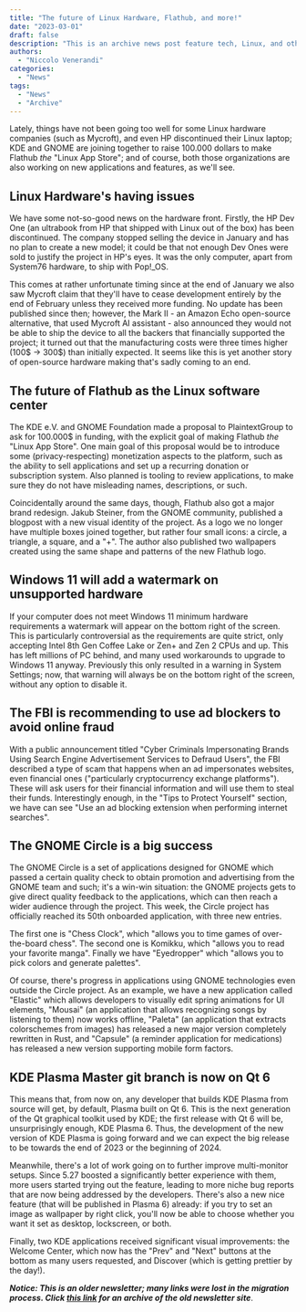 ```yaml
---
title: "The future of Linux Hardware, Flathub, and more!"
date: "2023-03-01"
draft: false
description: "This is an archive news post feature tech, Linux, and other open-source news. This is an older article that was part of a migration. There will be missing images, broken links, and potentially other issues."
authors:
  - "Niccolo Venerandi"
categories:
  - "News"
tags:
  - "News"
  - "Archive"
---
```


Lately, things have not been going too well for some Linux hardware companies (such as Mycroft), and even HP discontinued their Linux laptop; KDE and GNOME are joining together to raise 100.000 dollars to make Flathub _the_ "Linux App Store"; and of course, both those organizations are also working on new applications and features, as we'll see.

## Linux Hardware's having issues

We have some not-so-good news on the hardware front. Firstly, the HP Dev One (an ultrabook from HP that shipped with Linux out of the box) has been discontinued. The company stopped selling the device in January and has no plan to create a new model; it could be that not enough Dev Ones were sold to justify the project in HP's eyes. It was the only computer, apart from System76 hardware, to ship with Pop!\_OS.

This comes at rather unfortunate timing since at the end of January we also saw Mycroft claim that they'll have to cease development entirely by the end of February unless they received more funding. No update has been published since then; however, the Mark II - an Amazon Echo open-source alternative, that used Mycroft AI assistant - also announced they would not be able to ship the device to all the backers that financially supported the project; it turned out that the manufacturing costs were three times higher (100$ → 300$) than initially expected. It seems like this is yet another story of open-source hardware making that's sadly coming to an end.

## The future of Flathub as the Linux software center

The KDE e.V. and GNOME Foundation made a proposal to PlaintextGroup to ask for 100.000$ in funding, with the explicit goal of making Flathub _the_ "Linux App Store". One main goal of this proposal would be to introduce some (privacy-respecting) monetization aspects to the platform, such as the ability to sell applications and set up a recurring donation or subscription system. Also planned is tooling to review applications, to make sure they do not have misleading names, descriptions, or such.

Coincidentally around the same days, though, Flathub also got a major brand redesign. Jakub Steiner, from the GNOME community, published a blogpost with a new visual identity of the project. As a logo we no longer have multiple boxes joined together, but rather four small icons: a circle, a triangle, a square, and a "+". The author also published two wallpapers created using the same shape and patterns of the new Flathub logo.

## Windows 11 will add a watermark on unsupported hardware

If your computer does not meet Windows 11 minimum hardware requirements a watermark will appear on the bottom right of the screen. This is particularly controversial as the requirements are quite strict, only accepting Intel 8th Gen Coffee Lake or Zen+ and Zen 2 CPUs and up. This has left millions of PC behind, and many used workarounds to upgrade to Windows 11 anyway. Previously this only resulted in a warning in System Settings; now, that warning will always be on the bottom right of the screen, without any option to disable it.

## The FBI is recommending to use ad blockers to avoid online fraud

With a public announcement titled "Cyber Criminals Impersonating Brands Using Search Engine Advertisement Services to Defraud Users", the FBI described a type of scam that happens when an ad impersonates websites, even financial ones ("particularly cryptocurrency exchange platforms"). These will ask users for their financial information and will use them to steal their funds. Interestingly enough, in the "Tips to Protect Yourself" section, we have can see "Use an ad blocking extension when performing internet searches".

## The GNOME Circle is a big success

The GNOME Circle is a set of applications designed for GNOME which passed a certain quality check to obtain promotion and advertising from the GNOME team and such; it's a win-win situation: the GNOME projects gets to give direct quality feedback to the applications, which can then reach a wider audience through the project. This week, the Circle project has officially reached its 50th onboarded application, with three new entries.

The first one is "Chess Clock", which "allows you to time games of over-the-board chess". The second one is Komikku, which "allows you to read your favorite manga". Finally we have "Eyedropper" which "allows you to pick colors and generate palettes".

Of course, there's progress in applications using GNOME technologies even outside the Circle project. As an example, we have a new application called "Elastic" which allows developers to visually edit spring animations for UI elements, "Mousai" (an application that allows recognizing songs by listening to them) now works offline, "Paleta" (an application that extracts colorschemes from images) has released a new major version completely rewritten in Rust, and "Capsule" (a reminder application for medications) has released a new version supporting mobile form factors.

## KDE Plasma Master git branch is now on Qt 6

This means that, from now on, any developer that builds KDE Plasma from source will get, by default, Plasma built on Qt 6. This is the next generation of the Qt graphical toolkit used by KDE; the first release with Qt 6 will be, unsurprisingly enough, KDE Plasma 6. Thus, the development of the new version of KDE Plasma is going forward and we can expect the big release to be towards the end of 2023 or the beginning of 2024.

Meanwhile, there's a lot of work going on to further improve multi-monitor setups. Since 5.27 boosted a significantly better experience with them, more users started trying out the feature, leading to more niche bug reports that are now being addressed by the developers. There's also a new nice feature (that will be published in Plasma 6) already: if you try to set an image as wallpaper by right click, you'll now be able to choose whether you want it set as desktop, lockscreen, or both.

Finally, two KDE applications received significant visual improvements: the Welcome Center, which now has the "Prev" and "Next" buttons at the bottom as many users requested, and Discover (which is getting prettier by the day!).

**_Notice: This is an older newsletter; many links were lost in the migration process. Click [this link](https://archive.techhut.tv/) for an archive of the old newsletter site_**.
